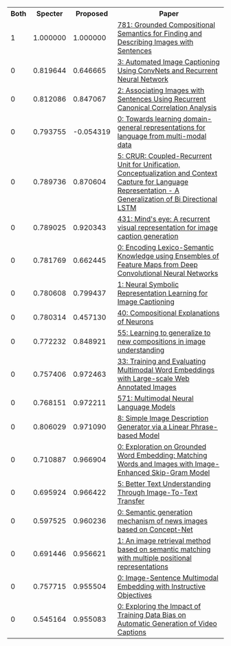 <html><table><tr>
<th>Both</th>
<th>Specter</th>
<th>Proposed</th>
<th>Paper</th>
</tr>
<tr>
<td>1</td>
<td>1.000000</td>
<td>1.000000</td>
<td><a href="https://www.semanticscholar.org/paper/0ca7d208ff8d81377e0eaa9723820aeae7a7322d">781: Grounded Compositional Semantics for Finding and Describing Images with Sentences</a></td>
</tr>
<tr>
<td>0</td>
<td>0.819644</td>
<td>0.646665</td>
<td><a href="https://www.semanticscholar.org/paper/1025bdeb849b9e30490003c5e2657a661701e9c5">3: Automated Image Captioning Using ConvNets and Recurrent Neural Network</a></td>
</tr>
<tr>
<td>0</td>
<td>0.812086</td>
<td>0.847067</td>
<td><a href="https://www.semanticscholar.org/paper/34ccd89adc90215dc92af57b5809c215db8c7e91">2: Associating Images with Sentences Using Recurrent Canonical Correlation Analysis</a></td>
</tr>
<tr>
<td>0</td>
<td>0.793755</td>
<td>-0.054319</td>
<td><a href="https://www.semanticscholar.org/paper/5f1df0f0555ef92d641ff9affd2b07e89862e466">0: Towards learning domain-general representations for language from multi-modal data</a></td>
</tr>
<tr>
<td>0</td>
<td>0.789736</td>
<td>0.870604</td>
<td><a href="https://www.semanticscholar.org/paper/c8f8ea39c64cf08792cd49c6ad04e85e3b90c88f">5: CRUR: Coupled-Recurrent Unit for Unification, Conceptualization and Context Capture for Language Representation - A Generalization of Bi Directional LSTM</a></td>
</tr>
<tr>
<td>0</td>
<td>0.789025</td>
<td>0.920343</td>
<td><a href="https://www.semanticscholar.org/paper/a72b8bbd039989db39769da836cdb287737deb92">431: Mind's eye: A recurrent visual representation for image caption generation</a></td>
</tr>
<tr>
<td>0</td>
<td>0.781769</td>
<td>0.662445</td>
<td><a href="https://www.semanticscholar.org/paper/34c10e8ecb5843a63215eb6b2314a85623361a0a">0: Encoding Lexico-Semantic Knowledge using Ensembles of Feature Maps from Deep Convolutional Neural Networks</a></td>
</tr>
<tr>
<td>0</td>
<td>0.780608</td>
<td>0.799437</td>
<td><a href="https://www.semanticscholar.org/paper/95c379fa77e05cd2adc9f65e0dbb8e8065e30c43">1: Neural Symbolic Representation Learning for Image Captioning</a></td>
</tr>
<tr>
<td>0</td>
<td>0.780314</td>
<td>0.457130</td>
<td><a href="https://www.semanticscholar.org/paper/56d1003fd02346e93354ab55cd204485c268512a">40: Compositional Explanations of Neurons</a></td>
</tr>
<tr>
<td>0</td>
<td>0.772232</td>
<td>0.848921</td>
<td><a href="https://www.semanticscholar.org/paper/936227f7483938097cc1cdd3032016df54dbd5b6">55: Learning to generalize to new compositions in image understanding</a></td>
</tr>
<tr>
<td>0</td>
<td>0.757406</td>
<td>0.972463</td>
<td><a href="https://www.semanticscholar.org/paper/cc18cb42289fd570a06896b5543b085ebabee57b">33: Training and Evaluating Multimodal Word Embeddings with Large-scale Web Annotated Images</a></td>
</tr>
<tr>
<td>0</td>
<td>0.768151</td>
<td>0.972211</td>
<td><a href="https://www.semanticscholar.org/paper/fad611e35b3731740b4d8b754241e77add5a70b9">571: Multimodal Neural Language Models</a></td>
</tr>
<tr>
<td>0</td>
<td>0.806029</td>
<td>0.971090</td>
<td><a href="https://www.semanticscholar.org/paper/074eb7a6940d8629c6f26594a1f485d42aba8821">8: Simple Image Description Generator via a Linear Phrase-based Model</a></td>
</tr>
<tr>
<td>0</td>
<td>0.710887</td>
<td>0.966904</td>
<td><a href="https://www.semanticscholar.org/paper/4e614e344ecbb36770d45fc14d3b5152b653aa97">0: Exploration on Grounded Word Embedding: Matching Words and Images with Image-Enhanced Skip-Gram Model</a></td>
</tr>
<tr>
<td>0</td>
<td>0.695924</td>
<td>0.966422</td>
<td><a href="https://www.semanticscholar.org/paper/83eaeab8ba1cf8680580e2910d47518fea83639f">5: Better Text Understanding Through Image-To-Text Transfer</a></td>
</tr>
<tr>
<td>0</td>
<td>0.597525</td>
<td>0.960236</td>
<td><a href="https://www.semanticscholar.org/paper/bc81a001f53f3cf79d64aa56a62885693ff29ddc">0: Semantic generation mechanism of news images based on Concept-Net</a></td>
</tr>
<tr>
<td>0</td>
<td>0.691446</td>
<td>0.956621</td>
<td><a href="https://www.semanticscholar.org/paper/0a59a5ed672dda9f45187bdb7727922e21f24fd9">1: An image retrieval method based on semantic matching with multiple positional representations</a></td>
</tr>
<tr>
<td>0</td>
<td>0.757715</td>
<td>0.955504</td>
<td><a href="https://www.semanticscholar.org/paper/3298161a0021e1e56d18840bfb5a3df52cf799a5">0: Image-Sentence Multimodal Embedding with Instructive Objectives</a></td>
</tr>
<tr>
<td>0</td>
<td>0.545164</td>
<td>0.955083</td>
<td><a href="https://www.semanticscholar.org/paper/f6066f9ab66c10b038f2afffb621b9db8042a4ed">0: Exploring the Impact of Training Data Bias on Automatic Generation of Video Captions</a></td>
</tr>
</table></html>
